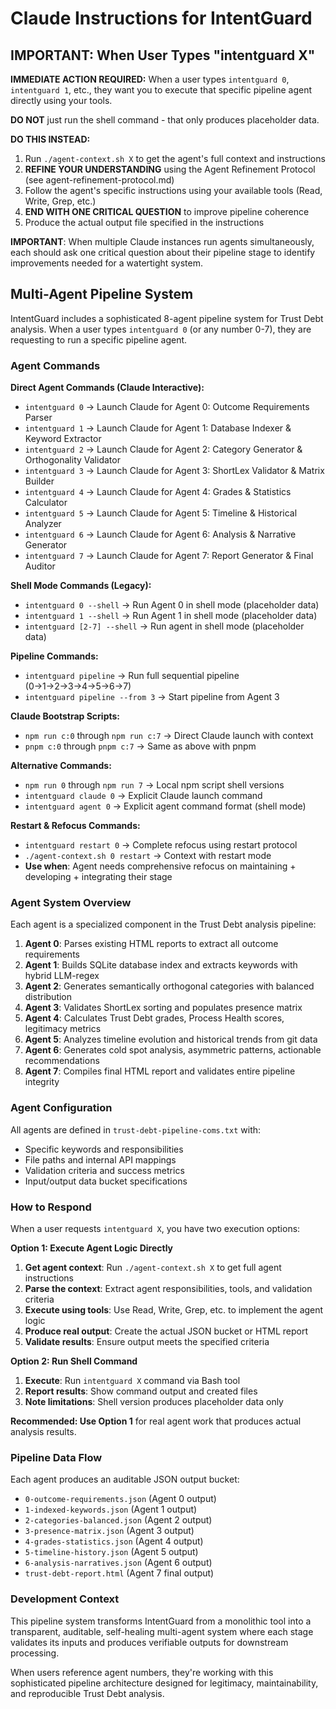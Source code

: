 # Claude Instructions for IntentGuard

## IMPORTANT: When User Types "intentguard X"

**IMMEDIATE ACTION REQUIRED:** When a user types `intentguard 0`, `intentguard 1`, etc., they want you to execute that specific pipeline agent directly using your tools.

**DO NOT** just run the shell command - that only produces placeholder data.

**DO THIS INSTEAD:**
1. Run `./agent-context.sh X` to get the agent's full context and instructions
2. **REFINE YOUR UNDERSTANDING** using the Agent Refinement Protocol (see agent-refinement-protocol.md)
3. Follow the agent's specific instructions using your available tools (Read, Write, Grep, etc.)
4. **END WITH ONE CRITICAL QUESTION** to improve pipeline coherence
5. Produce the actual output file specified in the instructions

**IMPORTANT**: When multiple Claude instances run agents simultaneously, each should ask one critical question about their pipeline stage to identify improvements needed for a watertight system.

## Multi-Agent Pipeline System

IntentGuard includes a sophisticated 8-agent pipeline system for Trust Debt analysis. When a user types `intentguard 0` (or any number 0-7), they are requesting to run a specific pipeline agent.

### Agent Commands

**Direct Agent Commands (Claude Interactive):**
- `intentguard 0` → Launch Claude for Agent 0: Outcome Requirements Parser
- `intentguard 1` → Launch Claude for Agent 1: Database Indexer & Keyword Extractor  
- `intentguard 2` → Launch Claude for Agent 2: Category Generator & Orthogonality Validator
- `intentguard 3` → Launch Claude for Agent 3: ShortLex Validator & Matrix Builder
- `intentguard 4` → Launch Claude for Agent 4: Grades & Statistics Calculator
- `intentguard 5` → Launch Claude for Agent 5: Timeline & Historical Analyzer
- `intentguard 6` → Launch Claude for Agent 6: Analysis & Narrative Generator
- `intentguard 7` → Launch Claude for Agent 7: Report Generator & Final Auditor

**Shell Mode Commands (Legacy):**
- `intentguard 0 --shell` → Run Agent 0 in shell mode (placeholder data)
- `intentguard 1 --shell` → Run Agent 1 in shell mode (placeholder data)
- `intentguard [2-7] --shell` → Run agent in shell mode (placeholder data)

**Pipeline Commands:**
- `intentguard pipeline` → Run full sequential pipeline (0→1→2→3→4→5→6→7)
- `intentguard pipeline --from 3` → Start pipeline from Agent 3

**Claude Bootstrap Scripts:**
- `npm run c:0` through `npm run c:7` → Direct Claude launch with context
- `pnpm c:0` through `pnpm c:7` → Same as above with pnpm

**Alternative Commands:**
- `npm run 0` through `npm run 7` → Local npm script shell versions
- `intentguard claude 0` → Explicit Claude launch command
- `intentguard agent 0` → Explicit agent command format (shell mode)

**Restart & Refocus Commands:**
- `intentguard restart 0` → Complete refocus using restart protocol
- `./agent-context.sh 0 restart` → Context with restart mode  
- **Use when**: Agent needs comprehensive refocus on maintaining + developing + integrating their stage

### Agent System Overview

Each agent is a specialized component in the Trust Debt analysis pipeline:

1. **Agent 0**: Parses existing HTML reports to extract all outcome requirements
2. **Agent 1**: Builds SQLite database index and extracts keywords with hybrid LLM-regex
3. **Agent 2**: Generates semantically orthogonal categories with balanced distribution
4. **Agent 3**: Validates ShortLex sorting and populates presence matrix
5. **Agent 4**: Calculates Trust Debt grades, Process Health scores, legitimacy metrics
6. **Agent 5**: Analyzes timeline evolution and historical trends from git data
7. **Agent 6**: Generates cold spot analysis, asymmetric patterns, actionable recommendations
8. **Agent 7**: Compiles final HTML report and validates entire pipeline integrity

### Agent Configuration

All agents are defined in `trust-debt-pipeline-coms.txt` with:
- Specific keywords and responsibilities
- File paths and internal API mappings
- Validation criteria and success metrics
- Input/output data bucket specifications

### How to Respond

When a user requests `intentguard X`, you have two execution options:

**Option 1: Execute Agent Logic Directly**
1. **Get agent context**: Run `./agent-context.sh X` to get full agent instructions
2. **Parse the context**: Extract agent responsibilities, tools, and validation criteria
3. **Execute using tools**: Use Read, Write, Grep, etc. to implement the agent logic
4. **Produce real output**: Create the actual JSON bucket or HTML report
5. **Validate results**: Ensure output meets the specified criteria

**Option 2: Run Shell Command** 
1. **Execute**: Run `intentguard X` command via Bash tool
2. **Report results**: Show command output and created files
3. **Note limitations**: Shell version produces placeholder data only

**Recommended: Use Option 1** for real agent work that produces actual analysis results.

### Pipeline Data Flow

Each agent produces an auditable JSON output bucket:
- `0-outcome-requirements.json` (Agent 0 output)
- `1-indexed-keywords.json` (Agent 1 output)
- `2-categories-balanced.json` (Agent 2 output)
- `3-presence-matrix.json` (Agent 3 output)
- `4-grades-statistics.json` (Agent 4 output)
- `5-timeline-history.json` (Agent 5 output)
- `6-analysis-narratives.json` (Agent 6 output)
- `trust-debt-report.html` (Agent 7 final output)

### Development Context

This pipeline system transforms IntentGuard from a monolithic tool into a transparent, auditable, self-healing multi-agent system where each stage validates its inputs and produces verifiable outputs for downstream processing.

When users reference agent numbers, they're working with this sophisticated pipeline architecture designed for legitimacy, maintainability, and reproducible Trust Debt analysis.